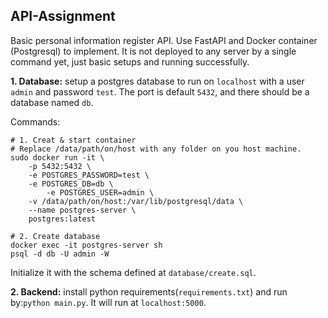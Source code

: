 ## API-Assignment
Basic personal information register API. Use FastAPI and Docker container
(Postgresql) to implement. It is not deployed to any server by a single
command yet, just basic setups and running successfully.

**1. Database:** setup a postgres database to run on `localhost`
with a user `admin` and password `test`. The port is default 
`5432`, and there should be a database named `db`.


[//]: # (**1. Setup PostgreSQL Using the Public Image**)
Commands:

```
# 1. Creat & start container 
# Replace /data/path/on/host with any folder on you host machine.
sudo docker run -it \
    -p 5432:5432 \
    -e POSTGRES_PASSWORD=test \
    -e POSTGRES_DB=db \
        -e POSTGRES_USER=admin \
    -v /data/path/on/host:/var/lib/postgresql/data \
    --name postgres-server \
    postgres:latest
    
# 2. Create database
docker exec -it postgres-server sh
psql -d db -U admin -W
```
Initialize it with the schema defined at `database/create.sql`.

**2. Backend:** install python requirements(`requirements.txt`)
and run by:`python main.py`. It will run at `localhost:5000`.



